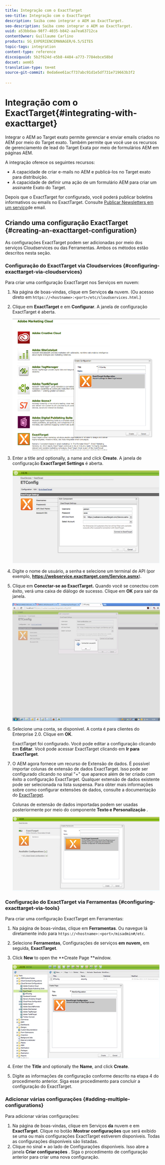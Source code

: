 ```yaml
---
title: Integração com o ExactTarget
seo-title: Integração com o ExactTarget
description: Saiba como integrar o AEM ao ExactTarget.
seo-description: Saiba como integrar o AEM ao ExactTarget.
uuid: a53bbdaa-98f7-4035-b842-aa7ea63712ca
contentOwner: Guillaume Carlino
products: SG_EXPERIENCEMANAGER/6.5/SITES
topic-tags: integration
content-type: reference
discoiquuid: 5b2f624d-e5b8-4484-a773-7784ebce58bd
docset: aem65
translation-type: tm+mt
source-git-commit: 0eda6ee61acf737abc91d1e5df731e719663b3f2

---
```



# Integração com o ExactTarget{#integrating-with-exacttarget}

Integrar o AEM ao Target exato permite gerenciar e enviar emails criados no AEM por meio do Target exato. Também permite que você use os recursos de gerenciamento de lead do Target Exata por meio de formulários AEM em páginas AEM.

A integração oferece os seguintes recursos:

* A capacidade de criar e-mails no AEM e publicá-los no Target exato para distribuição.
* A capacidade de definir uma ação de um formulário AEM para criar um assinante Exato do Target.

Depois que o ExactTarget for configurado, você poderá publicar boletins informativos ou emails no ExactTarget. Consulte [Publicar Newsletters em um serviço](/help/sites-authoring/personalization.md)de email.

## Criando uma configuração ExactTarget {#creating-an-exacttarget-configuration}

As configurações ExactTarget podem ser adicionadas por meio dos serviços Cloudservices ou das Ferramentas. Ambos os métodos estão descritos nesta seção.

### Configuração do ExactTarget via Cloudservices {#configuring-exacttarget-via-cloudservices}

Para criar uma configuração ExactTarget nos Serviços em nuvem:

1. Na página de boas-vindas, clique em Serviços **da** nuvem. (Ou acesso direto em `https://<hostname>:<port>/etc/cloudservices.html`.)
1. Clique em **ExactTarget** e em **Configurar**. A janela de configuração ExactTarget é aberta.

   ![chlimage_1-19](assets/chlimage_1-19.png)

1. Enter a title and optionally, a name and click **Create**. A janela de configuração **ExactTarget Settings** é aberta.

   ![chlimage_1](assets/chlimage_1.jpeg)

1. Digite o nome de usuário, a senha e selecione um terminal de API (por exemplo, **https://webservice.exacttarget.com/Service.asmx**).
1. Clique em **Conectar-se ao ExactTarget.** Quando você se conectou com êxito, verá uma caixa de diálogo de sucesso. Clique em **OK** para sair da janela.

   ![chlimage_1-1](assets/chlimage_1-1.jpeg)

1. Selecione uma conta, se disponível. A conta é para clientes do Enterprise 2.0. Clique em **OK**.

   ExactTarget foi configurado. Você pode editar a configuração clicando em **Editar**. Você pode acessar ExactTarget clicando em **Ir para ExactTarget**.

1. O AEM agora fornece um recurso de Extensão de dados. É possível importar colunas de extensão de dados ExactTarget. Isso pode ser configurado clicando no sinal &quot;+&quot; que aparece além de ter criado com êxito a configuração ExactTarget. Qualquer extensão de dados existente pode ser selecionada na lista suspensa. Para obter mais informações sobre como configurar extensões de dados, consulte a documentação do [ExactTarget](https://help.exacttarget.com/en/documentation/exacttarget/subscribers/data_extensions_and_data_relationships).

   Colunas de extensão de dados importadas podem ser usadas posteriormente por meio do componente **Texto e Personalização** .

   ![chlimage_1-2](assets/chlimage_1-2.jpeg)

### Configuração do ExactTarget via Ferramentas {#configuring-exacttarget-via-tools}

Para criar uma configuração ExactTarget em Ferramentas:

1. Na página de boas-vindas, clique em **Ferramentas**. Ou navegue lá diretamente indo para `https://<hostname>:<port>/misadmin#/etc`.
1. Selecione **Ferramentas**, Configurações de serviços **em nuvem,** em seguida, **ExactTarget**.
1. Click **New** to open the **Create Page **window.

   ![chlimage_1-34](assets/chlimage_1-3.jpeg)

1. Enter the **Title** and optionally the **Name**, and click **Create**.
1. Digite as informações de configuração conforme descrito na etapa 4 do procedimento anterior. Siga esse procedimento para concluir a configuração do ExactTarget.

### Adicionar várias configurações {#adding-multiple-configurations}

Para adicionar várias configurações:

1. Na página de boas-vindas, clique em Serviços **da** nuvem e em **ExactTarget**. Clique no botão **Mostrar configurações** que será exibido se uma ou mais configurações ExactTarget estiverem disponíveis. Todas as configurações disponíveis são listadas.
1. Clique no sinal **+** ao lado de Configurações disponíveis. Isso abre a janela **Criar configurações** . Siga o procedimento de configuração anterior para criar uma nova configuração.